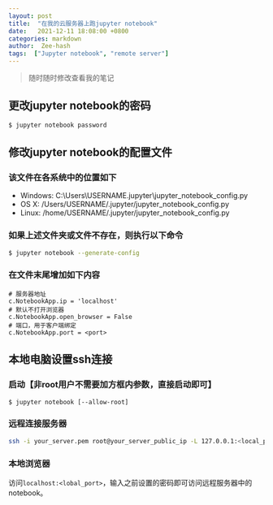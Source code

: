 ```yaml
---
layout: post
title:  "在我的云服务器上跑jupyter notebook"
date:   2021-12-11 18:08:00 +0800
categories: markdown
author:  Zee-hash
tags:  ["Jupyter notebook", "remote server"]
---
```


> 随时随时修改查看我的笔记  

## 更改jupyter notebook的密码  
```bash
$ jupyter notebook password
```  

## 修改jupyter notebook的配置文件
### 该文件在各系统中的位置如下  
+ Windows: C:\Users\USERNAME\.jupyter\jupyter_notebook_config.py
+ OS X: /Users/USERNAME/.jupyter/jupyter_notebook_config.py
+ Linux: /home/USERNAME/.jupyter/jupyter_notebook_config.py  

### 如果上述文件夹或文件不存在，则执行以下命令  
```bash
$ jupyter notebook --generate-config
```  

### 在文件末尾增加如下内容  
```
# 服务器地址
c.NotebookApp.ip = 'localhost'
# 默认不打开浏览器
c.NotebookApp.open_browser = False
# 端口，用于客户端绑定
c.NotebookApp.port = <port>
```  

## 本地电脑设置ssh连接 
### 启动【非root用户不需要加方框内参数，直接启动即可】
```
$ jupyter notebook [--allow-root]
```  

### 远程连接服务器
```bash
ssh -i your_server.pem root@your_server_public_ip -L 127.0.0.1:<local_port>:127.0.0.1:<server_port>
```  

### 本地浏览器
访问`localhost:<lobal_port>`，输入之前设置的密码即可访问远程服务器中的notebook。